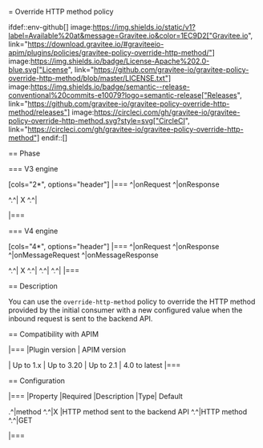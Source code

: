 = Override HTTP method policy

ifdef::env-github[]
image:https://img.shields.io/static/v1?label=Available%20at&message=Gravitee.io&color=1EC9D2["Gravitee.io", link="https://download.gravitee.io/#graviteeio-apim/plugins/policies/gravitee-policy-override-http-method/"]
image:https://img.shields.io/badge/License-Apache%202.0-blue.svg["License", link="https://github.com/gravitee-io/gravitee-policy-override-http-method/blob/master/LICENSE.txt"]
image:https://img.shields.io/badge/semantic--release-conventional%20commits-e10079?logo=semantic-release["Releases", link="https://github.com/gravitee-io/gravitee-policy-override-http-method/releases"]
image:https://circleci.com/gh/gravitee-io/gravitee-policy-override-http-method.svg?style=svg["CircleCI", link="https://circleci.com/gh/gravitee-io/gravitee-policy-override-http-method"]
endif::[]

== Phase

=== V3 engine

[cols="2*", options="header"]
|===
^|onRequest
^|onResponse

^.^| X
^.^|

|===

=== V4 engine

[cols="4*", options="header"]
|===
^|onRequest
^|onResponse
^|onMessageRequest
^|onMessageResponse

^.^| X
^.^|
^.^|
^.^|
|===

== Description

You can use the `override-http-method` policy to override the HTTP method provided by the initial consumer with a new
configured value when the inbound request is sent to the backend API.

== Compatibility with APIM

|===
|Plugin version | APIM version

| Up to 1.x                  | Up to 3.20
| Up to 2.1                  | 4.0 to latest
|===

== Configuration

|===
|Property |Required |Description |Type| Default

.^|method
^.^|X
|HTTP method sent to the backend API
^.^|HTTP method
^.^|GET

|===
